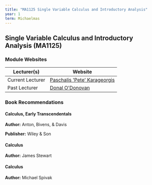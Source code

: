 ```yaml
---
title: "MA1125 Single Variable Calculus and Introductory Analysis"
year: 1
term: Michaelmas
---
```

## Single Variable Calculus and Introductory Analysis (MA1125)
### Module Websites

| Lecturer(s)  | Website |
| ------------- | ------------- |
| Current Lecturer | [Paschalis 'Pete' Karageorgis](https://www.maths.tcd.ie/~pete/) |
|  Past Lecturer |  [Donal O'Donovan](https://www.maths.tcd.ie/~don/) |

### Book Recommendations

#### Calculus, Early Transcendentals

**Author:** Anton, Bivens, & Davis

**Publisher:** Wiley & Son


#### Calculus
**Author:** James Stewart


#### Calculus

**Author:** Michael Spivak
